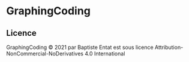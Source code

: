 # GraphingCoding

## Licence
GraphingCoding © 2021 par Baptiste Entat est sous licence Attribution-NonCommercial-NoDerivatives 4.0 International